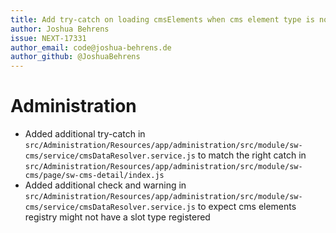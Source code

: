 ```yaml
---
title: Add try-catch on loading cmsElements when cms element type is not registered
author: Joshua Behrens
issue: NEXT-17331
author_email: code@joshua-behrens.de
author_github: @JoshuaBehrens
---
```

# Administration
* Added additional try-catch in `src/Administration/Resources/app/administration/src/module/sw-cms/service/cmsDataResolver.service.js` to match the right catch in `src/Administration/Resources/app/administration/src/module/sw-cms/page/sw-cms-detail/index.js`
* Added additional check and warning in `src/Administration/Resources/app/administration/src/module/sw-cms/service/cmsDataResolver.service.js` to expect cms elements registry might not have a slot type registered
